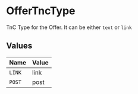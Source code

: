 # OfferTncType

TnC Type for the Offer. It can be either `text` or `link`


## Values

| Name   | Value  |
| ------ | ------ |
| `LINK` | link   |
| `POST` | post   |